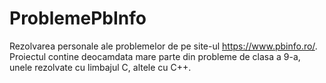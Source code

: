 # ProblemePbInfo
Rezolvarea personale ale problemelor de pe site-ul https://www.pbinfo.ro/. Proiectul contine deocamdata mare parte din probleme de clasa a 9-a, unele rezolvate cu limbajul C, altele cu C++.
